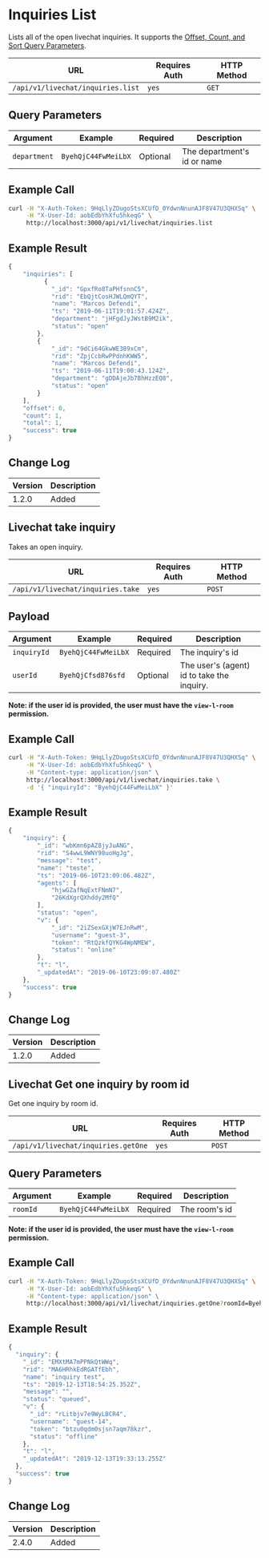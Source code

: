# Inquiries List

Lists all of the open livechat inquiries. It supports the [Offset, Count, and Sort Query Parameters](../../offset-and-count-and-sort-info.md).

| URL                               | Requires Auth | HTTP Method |
| --------------------------------- | ------------- | ----------- |
| `/api/v1/livechat/inquiries.list` | `yes`         | `GET`       |

## Query Parameters

| Argument     | Example             | Required | Description                 |
| ------------ | ------------------- | -------- | --------------------------- |
| `department` | `ByehQjC44FwMeiLbX` | Optional | The department's id or name |

## Example Call

```bash
curl -H "X-Auth-Token: 9HqLlyZOugoStsXCUfD_0YdwnNnunAJF8V47U3QHXSq" \
     -H "X-User-Id: aobEdbYhXfu5hkeqG" \
     http://localhost:3000/api/v1/livechat/inquiries.list
```

## Example Result

```javascript
{
    "inquiries": [
          {
            "_id": "GpxfRo8TaPHfsnnC5",
            "rid": "EbQjtCosHJWLQmQYT",
            "name": "Marcos Defendi",
            "ts": "2019-06-11T19:01:57.424Z",
            "department": "jHFgdJyJWstB9M2ik",
            "status": "open"
        },
        {
            "_id": "9dCi64GkwWE389xCm",
            "rid": "ZpjCcbRwPPdnhKWW5",
            "name": "Marcos Defendi",
            "ts": "2019-06-11T19:00:43.124Z",
            "department": "gDDAjeJb7BhHzzEQ8",
            "status": "open"
        }
    ],
    "offset": 0,
    "count": 1,
    "total": 1,
    "success": true
}
```

## Change Log

| Version | Description |
| ------- | ----------- |
| 1.2.0   | Added       |

## Livechat take inquiry

Takes an open inquiry.

| URL                               | Requires Auth | HTTP Method |
| --------------------------------- | ------------- | ----------- |
| `/api/v1/livechat/inquiries.take` | `yes`         | `POST`      |

## Payload

| Argument    | Example             | Required | Description                                |
| ----------- | ------------------- | -------- | ------------------------------------------ |
| `inquiryId` | `ByehQjC44FwMeiLbX` | Required | The inquiry's id                           |
| `userId`    | `ByehQjCfsd876sfd`  | Optional | The user's (agent) id to take the inquiry. |

**Note: if the user id is provided, the user must have the `view-l-room` permission.**

## Example Call

```bash
curl -H "X-Auth-Token: 9HqLlyZOugoStsXCUfD_0YdwnNnunAJF8V47U3QHXSq" \
     -H "X-User-Id: aobEdbYhXfu5hkeqG" \
     -H "Content-type: application/json" \
     http://localhost:3000/api/v1/livechat/inquiries.take \
     -d '{ "inquiryId": "ByehQjC44FwMeiLbX" }'
```

## Example Result

```javascript
{
    "inquiry": {
        "_id": "wbKmn6pAZ8jyJuANG",
        "rid": "S4wwL9WNY98uoHgJg",
        "message": "test",
        "name": "teste",
        "ts": "2019-06-10T23:09:06.482Z",
        "agents": [
            "hjwGZafNqExtFNmN7",
            "26KdXgrQXhddy2MfQ"
        ],
        "status": "open",
        "v": {
            "_id": "2iZSexGXjW7EJnRwM",
            "username": "guest-3",
            "token": "RtQzkfQYKG4WpNMEW",
            "status": "online"
        },
        "t": "l",
        "_updatedAt": "2019-06-10T23:09:07.480Z"
    },
    "success": true
}
```

## Change Log

| Version | Description |
| ------- | ----------- |
| 1.2.0   | Added       |

## Livechat Get one inquiry by room id

Get one inquiry by room id.

| URL                                 | Requires Auth | HTTP Method |
| ----------------------------------- | ------------- | ----------- |
| `/api/v1/livechat/inquiries.getOne` | `yes`         | `POST`      |

## Query Parameters

| Argument | Example             | Required | Description   |
| -------- | ------------------- | -------- | ------------- |
| `roomId` | `ByehQjC44FwMeiLbX` | Required | The room's id |

**Note: if the user id is provided, the user must have the `view-l-room` permission.**

## Example Call

```bash
curl -H "X-Auth-Token: 9HqLlyZOugoStsXCUfD_0YdwnNnunAJF8V47U3QHXSq" \
     -H "X-User-Id: aobEdbYhXfu5hkeqG" \
     -H "Content-type: application/json" \
     http://localhost:3000/api/v1/livechat/inquiries.getOne?roomId=ByehQjC44FwMeiLbX
```

## Example Result

```javascript
{
  "inquiry": {
    "_id": "EMXtMA7mPPNkQtWWq",
    "rid": "MA6HRhkEdRGATfEbh",
    "name": "inquiry test",
    "ts": "2019-12-13T18:54:25.352Z",
    "message": "",
    "status": "queued",
    "v": {
      "_id": "rLitbjv7e9WyLBCR4",
      "username": "guest-14",
      "token": "btzu0qdm0sjsn7aqm78kzr",
      "status": "offline"
    },
    "t": "l",
    "_updatedAt": "2019-12-13T19:33:13.255Z"
  },
  "success": true
}
```

## Change Log

| Version | Description |
| ------- | ----------- |
| 2.4.0   | Added       |

